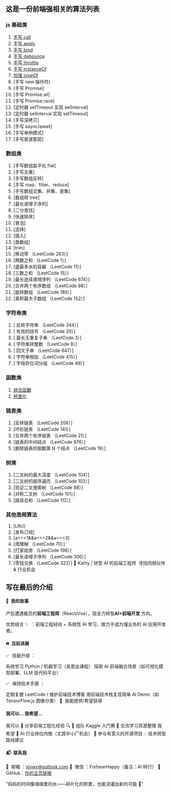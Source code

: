 ## 这是一份前端强相关的算法列表

### js 基础类

1. [手写 call](https://github.com/kathy-wong/frontend-algorithms/issues/1)
2. [手写 apply](https://github.com/kathy-wong/frontend-algorithms/issues/3)
3. [手写 bind](https://github.com/kathy-wong/frontend-algorithms/issues/2)
4. [手写 debounce](https://github.com/kathy-wong/frontend-algorithms/issues/4)
5. [手写 throttle](https://github.com/kathy-wong/frontend-algorithms/issues/5)
6. [手写 instanceOf](https://github.com/kathy-wong/frontend-algorithms/issues/6)
7. [加强 typeOf](https://github.com/kathy-wong/frontend-algorithms/issues/7)
8. [手写 new 操作符]
9. [手写 Promise]
10. [手写 Promise.all]
11. [手写 Promise.race]
12. [定时器 setTimeout 实现 setInterval]
13. [定时器 setInterval 实现 setTimeout]
14. [手写深拷贝]
15. [手写 async/await]
16. [手写单例模式]
17. [手写斐波那契]

### 数组类

1. [手写数组扁平化 flat]
2. [手写去重]
3. [手写数组反转]
4. [手写 map、filter、reduce]
5. [手写数组交集、并集、差集]
6. [数组转 tree]
7. [最长递增子序列]
8. [二分查找]
9. [快速排序]
10. [冒泡]
11. [选择]
12. [插入]
13. [类数组]
14. [trim]
15. [移动零 ​（LeetCode 283）]
16. [两数之和 ​（LeetCode 1）]
17. [盛最多水的容器 ​（LeetCode 11）]
18. ​[三数之和 ​（LeetCode 15）]
19. ​[最长连续递增序列 ​（LeetCode 674）]
20. ​[合并两个有序数组 ​（LeetCode 88）]
21. [旋转数组 ​（LeetCode 189）]
22. [乘积最大子数组 ​（LeetCode 152）]

### 字符串类

1. [ 反转字符串 ​（LeetCode 344）]
2. [ 有效的括号 ​（LeetCode 20）]
3. [ 最长无重复子串 ​（LeetCode 3）]
4. [​ 字符串转整数 ​（LeetCode 8）]
5. [​ 回文子串 ​（LeetCode 647）]
6. [​ 字符串相加 ​（LeetCode 415）]
7. [​ 字母异位词分组 ​（LeetCode 49）]

### 函数类

1. [组合函数]()
2. [柯里化]()

### 链表类

1. [反转链表 ​（LeetCode 206）]
2. [环形链表 ​（LeetCode 141）]
3. [合并两个有序链表 ​（LeetCode 21）]
4. [链表的中间结点 ​（LeetCode 876）]
5. [删除链表的倒数第 N 个结点 ​（LeetCode 19）]

### 树类

1. [二叉树的最大深度 ​（LeetCode 104）]
2. [二叉树的层序遍历 ​（LeetCode 102）]
3. [验证二叉搜索树 ​（LeetCode 98）]
4. [对称二叉树 ​（LeetCode 101）]
5. [路径总和 ​（LeetCode 112）]

### 其他高频算法

1. [LRU]
2. [发布订阅]
3. [a===1&&a===2&&a===3]
4. [爬楼梯 ​（LeetCode 70）]
5. [打家劫舍 ​（LeetCode 198）]
6. [最长递增子序列 ​（LeetCode 300）]
7. [零钱兑换 ​（LeetCode 322）]
   🌟 ​Kathy | 转型 AI 的前端工程师 ​
   ​ 寻找同频伙伴 & 行业机会 ​

## 写在最后的介绍

#### 🚀 ​ 我的故事 ​

产后遭遇裁员的**前端工程师**（React/Vue），现全力转型 **​AI+前端开发** 方向。

优势结合 ✨ ​ ​：前端工程经验 + 系统性 AI 学习，致力于成为懂业务的 AI 应用开发者。

#### 🔥 ​ 当前进展 ​

✅ ​ 技能升级 ​：

系统学习 Python / 机器学习（吴恩达课程）
探索 ​AI 前端融合场景 ​（如可视化模型部署、LLM 低代码平台）

✅ ​ 保持技术手感 ​：

定期复健 LeetCode / 维护前端技术博客
用前端技术栈复现简单 AI Demo（如 TensorFlow.js 图像分类）
🤝 ​ 我能提供/希望获得 ​

#### 我可以... 我希望...

我可以
📌 分享前端工程化经验 🔍
📌 组队 Kaggle 入门赛
📌 交流学习资源整理
我希望
🌱 AI 行业岗位内推（尤其中小厂机会）
🌱 参与有意义的开源项目
💡 技术转型路线建议

#### 📬 ​ 联系我 ​

📧 ​ 邮箱 ​：sjywx@outlook.com
💬 ​ 微信 ​：ForbearHappy（备注：AI 转行）
🔗 ​GitHub​：[你的主页链接](https://github.com/kathy-wong)

"妈妈的时间像海绵里的水——碎片化的积累，也能浇灌出新的可能 💪"
